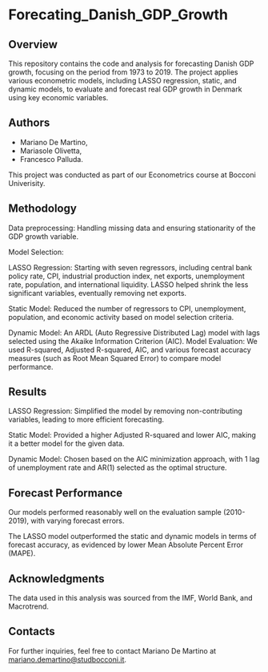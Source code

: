 # Forecating_Danish_GDP_Growth 

## Overview
This repository contains the code and analysis for forecasting Danish GDP growth, focusing on the period from 1973 to 2019. The project applies various econometric models, including LASSO regression, static, and dynamic models, to evaluate and forecast real GDP growth in Denmark using key economic variables.

## Authors
- Mariano De Martino,
- Mariasole Olivetta,
- Francesco Palluda.

This project was conducted as part of our Econometrics course at Bocconi Univerisity.

## Methodology 
Data preprocessing: Handling missing data and ensuring stationarity of the GDP growth variable.

Model Selection:

LASSO Regression: Starting with seven regressors, including central bank policy rate, CPI, industrial production index, net exports, unemployment rate, population, and international liquidity. LASSO helped shrink the less significant variables, eventually removing net exports.

Static Model: Reduced the number of regressors to CPI, unemployment, population, and economic activity based on model selection criteria.

Dynamic Model: An ARDL (Auto Regressive Distributed Lag) model with lags selected using the Akaike Information Criterion (AIC).
Model Evaluation: We used R-squared, Adjusted R-squared, AIC, and various forecast accuracy measures (such as Root Mean Squared Error) to compare model performance.

## Results

LASSO Regression: Simplified the model by removing non-contributing variables, leading to more efficient forecasting.

Static Model: Provided a higher Adjusted R-squared and lower AIC, making it a better model for the given data.

Dynamic Model: Chosen based on the AIC minimization approach, with 1 lag of unemployment rate and AR(1) selected as the optimal structure.

## Forecast Performance
Our models performed reasonably well on the evaluation sample (2010-2019), with varying forecast errors.

The LASSO model outperformed the static and dynamic models in terms of forecast accuracy, as evidenced by lower Mean Absolute Percent Error (MAPE).

## Acknowledgments
The data used in this analysis was sourced from the IMF, World Bank, and Macrotrend.
## Contacts 
For further inquiries, feel free to contact Mariano De Martino at mariano.demartino@studbocconi.it.

